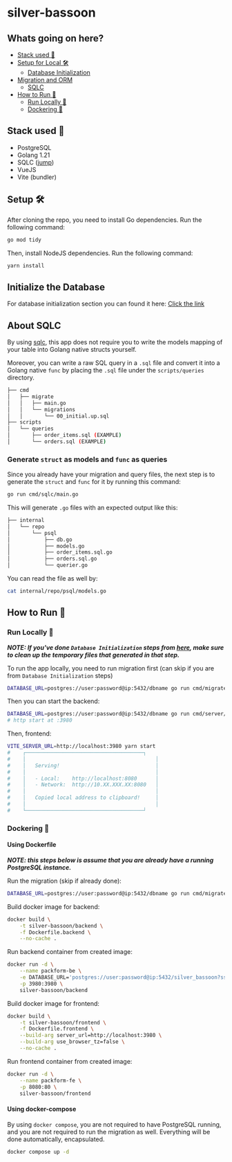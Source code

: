 # silver-bassoon

## Whats going on here?

- [Stack used 🥞](#stack-used-)
- [Setup for Local 🛠](#setup-)
  - [Database Initialization](DATABASE_INITIALIZATION.md)
- [Migration and ORM](#about-sqlc)
  - [SQLC](#about-sqlc)
- [How to Run 👟](#how-to-run-)
  - [Run Locally 🏃](#run-locally-)
  - [Dockering 🐳](#dockering-)

## Stack used 🥞

- PostgreSQL
- Golang 1.21
- SQLC ([jump](#about-sqlc))
- VueJS
- Vite (bundler)

## Setup 🛠

After cloning the repo, you need to install Go dependencies. Run the following command:

```bash
go mod tidy
```

Then, install NodeJS dependencies. Run the following command:

```bash
yarn install
```

## Initialize the Database

For database initialization section you can found it here: [Click the link](DATABASE_INITIALIZATION.md)

## About SQLC

By using [sqlc](https://sqlc.dev/), this app does not require you to write the models mapping of your table into Golang native structs yourself.

Moreover, you can write a raw SQL query in a `.sql` file and convert it into a Golang native `func` by placing the `.sql` file under the `scripts/queries` directory.

```bash
├── cmd
│   ├── migrate
│   │   ├── main.go
│   │   └── migrations
│   │       └── 00_initial.up.sql
├── scripts
│   └── queries
│       ├── order_items.sql (EXAMPLE)
│       └── orders.sql (EXAMPLE)
```

### Generate `struct` as models and `func` as queries

Since you already have your migration and query files, the next step is to generate the `struct` and `func` for it by running this command:

```bash
go run cmd/sqlc/main.go
```

This will generate `.go` files with an expected output like this:

```bash
├── internal
│   └── repo
│       └── psql
│           ├── db.go
│           ├── models.go
│           ├── order_items.sql.go
│           ├── orders.sql.go
│           └── querier.go
```

You can read the file as well by:

```bash
cat internal/repo/psql/models.go
```

## How to Run 👟

### Run Locally 🏃

**_NOTE: If you've done `Database Initialization` steps from [here](DATABASE_INITIALIZATION.md), make sure to clean up the temporary files that generated in that step._**

To run the app locally, you need to run migration first (can skip if you are from `Database Initialization` steps)

```bash
DATABASE_URL=postgres://user:password@ip:5432/dbname go run cmd/migrate/main.go
```

Then you can start the backend:

```bash
DATABASE_URL=postgres://user:password@ip:5432/dbname go run cmd/server/*.go
# http start at :3980
```

Then, frontend:

```bash
VITE_SERVER_URL=http://localhost:3980 yarn start
#    ┌──────────────────────────────────────┐
#    │                                          │
#    │   Serving!                               │
#    │                                          │
#    │   - Local:    http://localhost:8080      │
#    │   - Network:  http://10.XX.XXX.XX:8080   │
#    │                                          │
#    │   Copied local address to clipboard!     │
#    │                                          │
#    └──────────────────────────────────────┘
```

### Dockering 🐳

#### Using Dockerfile

**_NOTE: this steps below is assume that you are already have a running PostgreSQL instance._**

Run the migration (skip if already done):

```bash
DATABASE_URL=postgres://user:password@ip:5432/dbname go run cmd/migrate/main.go
```

Build docker image for backend:

```bash
docker build \
    -t silver-bassoon/backend \
    -f Dockerfile.backend \
    --no-cache .
```

Run backend container from created image:

```bash
docker run -d \
    --name packform-be \
    -e DATABASE_URL='postgres://user:password@ip:5432/silver_bassoon?sslmode=disable' \
    -p 3980:3980 \
    silver-bassoon/backend
```

Build docker image for frontend:

```bash
docker build \
    -t silver-bassoon/frontend \
    -f Dockerfile.frontend \
    --build-arg server_url=http://localhost:3980 \
    --build-arg use_browser_tz=false \
    --no-cache .
```

Run frontend container from created image:

```bash
docker run -d \
    --name packform-fe \
    -p 8080:80 \
    silver-bassoon/frontend
```

#### Using docker-compose

By using `docker compose`, you are not required to have PostgreSQL running, and you are not required to run the migration as well. Everything will be done automatically, encapsulated.

```bash
docker compose up -d
```
